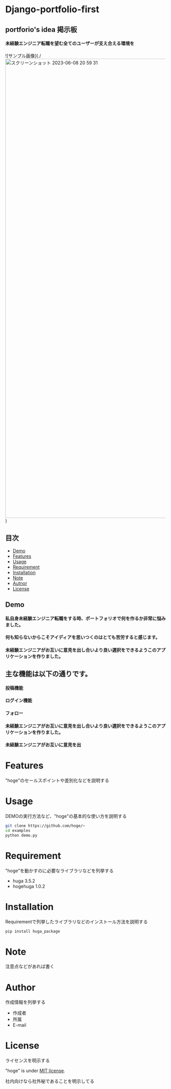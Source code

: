 # __Django-portfolio-first__
## portforio's idea 掲示板
#### 未経験エンジニア転職を望む全てのユーザーが支え合える環境を

![サンプル画像](./<img width="1440" alt="スクリーンショット 2023-06-08 20 59 31" src="https://github.com/goat2130/Django-portfolio-first/assets/124475744/af8af353-cc8e-4624-99af-6e21309a7d51">
)

## 目次
- [Demo](#Demo)
- [Features](#Features)
- [Usage](#Usage)
- [Requirement](#Requirement)
- [Installation](#Installation)
- [Note](#Note)
- [Autnor](#Author)
- [License](#License)

 
## Demo
 
#### 私自身未経験エンジニア転職をする時、ポートフォリオで何を作るか非常に悩みました。
#### 何も知らないからこそアイディアを思いつくのはとても苦労すると感じます。
#### 未経験エンジニアがお互いに意見を出し合いより良い選択をできるようこのアプリケーションを作りました。
## 主な機能は以下の通りです。

#### 投稿機能
#### ログイン機能
#### フォロー
#### 未経験エンジニアがお互いに意見を出し合いより良い選択をできるようこのアプリケーションを作りました。
#### 未経験エンジニアがお互いに意見を出
 
# Features
 
"hoge"のセールスポイントや差別化などを説明する

# Usage
 
DEMOの実行方法など、"hoge"の基本的な使い方を説明する
 
```bash
git clone https://github.com/hoge/~
cd examples
python demo.py
```
 
# Requirement
 
"hoge"を動かすのに必要なライブラリなどを列挙する
 
* huga 3.5.2
* hogehuga 1.0.2
 
# Installation
 
Requirementで列挙したライブラリなどのインストール方法を説明する
 
```bash
pip install huga_package
```
 
# Note
 
注意点などがあれば書く
 
# Author
 
作成情報を列挙する
 
* 作成者
* 所属
* E-mail
 
# License
ライセンスを明示する
 
"hoge" is under [MIT license](https://en.wikipedia.org/wiki/MIT_License).
 
社内向けなら社外秘であることを明示してる
